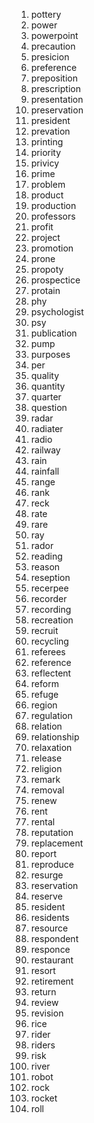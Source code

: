 1. pottery
2. power
3. powerpoint
4. precaution
5. presicion
6. preference
7. preposition
8. prescription
9. presentation
10. preservation
11. president
12. prevation
13. printing
14. priority
15. privicy
16. prime
17. problem
18. product
19. production
20. professors
21. profit
22. project
23. promotion
24. prone
25. propoty
26. prospectice
27. protain
28. phy
29. psychologist
30. psy
31. publication
32. pump
33. purposes
34. per
35. quality
36. quantity
37. quarter
38. question
39. radar
40. radiater
41. radio
42. railway
43. rain
44. rainfall
45. range
46. rank
47. reck
48. rate
49. rare
50. ray
51. rador
52. reading
53. reason
54. reseption
55. recerpee
56. recorder
57. recording
58. recreation
59. recruit
60. recycling
61. referees
62. reference
63. reflectent
64. reform
65. refuge
66. region
67. regulation
68. relation
69. relationship
70. relaxation
71. release
72. religion
73. remark
74. removal
75. renew
76. rent
77. rental
78. reputation
79. replacement
80. report
81. reproduce
82. resurge
83. reservation
84. reserve
85. resident
86. residents
87. resource
88. respondent
89. responce
90. restaurant
91. resort
92. retirement
93. return
94. review
95. revision
96. rice
97. rider
98. riders
99. risk
100. river
101. robot
102. rock
103. rocket
104. roll